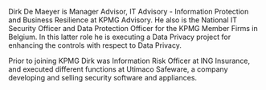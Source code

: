 Dirk De Maeyer is Manager Advisor, IT Advisory - Information Protection
and Business Resilience at KPMG Advisory. He also is the National IT
Security Officer and Data Protection Officer for the KPMG Member Firms
in Belgium. In this latter role he is executing a Data Privacy project
for enhancing the controls with respect to Data Privacy.

Prior to joining KPMG Dirk was Information Risk Officer at ING
Insurance, and executed different functions at Utimaco Safeware, a
company developing and selling security software and appliances.